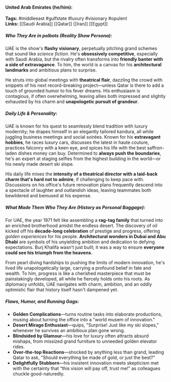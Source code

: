 #### United Arab Emirates (he/him):  
**Tags:** #middleeast #gulfstate #luxury #visionary #opulent  
**Links:** [[Saudi Arabia]] [[Qatar]] [[Iran]] [[Egypt]]

##### Who They Are in *polbots* (Reality Show Persona):  
UAE is the show's **flashy visionary**, perpetually pitching grand schemes that sound like *science fiction*. He's **obsessively competitive**, especially with Saudi Arabia, but the rivalry often transforms into **friendly banter with a side of extravagance**. To him, the world is a canvas for his **architectural landmarks** and ambitious plans to surprise. 

He struts into global meetings with **theatrical flair**, dazzling the crowd with snippets of his next record-breaking project—unless Qatar is there to add a touch of grounded humor to his fever dreams. His enthusiasm is contagious, if often overwhelming, leaving allies both impressed and slightly exhausted by his charm and **unapologetic pursuit of grandeur**.  

##### Daily Life & Personality:  
UAE is known for his quest to seamlessly blend tradition with luxury modernity; he drapes himself in an elegantly tailored kandura, all while juggling business meetings and social soirées. Known for his **extravagant hobbies**, he races luxury cars, discusses the latest in haute couture, practices falconry with a keen eye, and spices his life with the best saffron-laden dishes money can buy. Determined to **always push the boundaries**, he's an expert at staging selfies from the highest building in the world—or his newly made desert ski slope. 

His daily life mixes the **intensity of a theatrical director with a laid-back charm that's hard not to admire**, if challenging to keep pace with. Discussions on his office's future renovation plans frequently descend into a spectacle of laughter and outlandish ideas, leaving teammates both bewildered and bemused at his expense.  

##### What Made Them Who They Are (History as Personal Baggage):  
For UAE, the year 1971 felt like assembling a **rag-tag family** that turned into an enriched brotherhood amidst the endless desert. The discovery of oil kicked off his **decade-long celebration** of prestige and progress, offering *golden experiences* for his people. **Architectural wonders in Dubai and Abu Dhabi** are symbols of his unyielding ambition and dedication to defying expectations. Burj Khalifa wasn't just built; it was a way to ensure **everyone could see his triumph from the heavens**.

From pearl diving hardships to pushing the limits of modern innovation, he's lived life unapologetically large, carrying a profound belief in fate and wealth. To him, progress is like a cherished masterpiece that must be painstakingly developed, all while he fiercely holds onto his roots. As diplomacy unfolds, UAE navigates with charm, ambition, and an oddly optimistic flair that history itself hasn't dampened yet.  

##### Flaws, Humor, and Running Gags:  
- **Golden Complications**—turns routine tasks into elaborate productions, musing about turning the office into a "world musem of innovation."  
- **Desert Mirage Enthusiast**—quips, "Surprise! Just like my ski slopes," whenever he survives an ambitious plan gone wrong.  
- **Blindsided by Glamour**—his love for luxury often attracts absurd mishaps, from missized grand furniture to unneeded golden elevator rides.  
- **Over-the-top Reactions**—shocked by anything less than grand, leading Qatar to ask, "Should everything be made of gold, or just the best?"  
- **Delightfully Stubborn**—his insistent innovation meets skepticism met with the certainty that “this vision will pay off, trust me!” as colleagues chuckle good-naturedly.